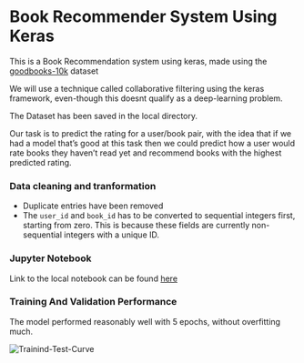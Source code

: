 # Book Recommender System Using Keras

This is a Book Recommendation system using keras, made using the [goodbooks-10k](https://www.kaggle.com/zygmunt/goodbooks-10k "goodbooks-10k") dataset

We will use a technique called collaborative filtering using the keras framework, even-though this doesnt qualify as a deep-learning problem.

The Dataset has been saved in the local directory.

Our task is to predict the rating for a user/book pair, with the idea that if we had a model that’s good at this task then we could predict how a user would rate books they haven’t read yet and recommend books with the highest predicted rating.

### Data cleaning and tranformation
* Duplicate entries have been removed 
* The `user_id` and `book_id` has to be converted to sequential integers first, starting from zero. This is because these fields are currently non-sequential integers with a unique ID.

### Jupyter Notebook

Link to the local notebook can be found [here](https://github.com/sahilpocker/Book-Recommender-System/blob/master/book-recommender-system.ipynb "book-recommender-system")


### Training And Validation Performance

The model performed reasonably well with 5 epochs, without overfitting much.

![Trainind-Test-Curve](https://i.imgur.com/qptDlEC.png)
